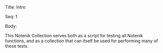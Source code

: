 Title:  Intro

Seq:    1

Body:   
 
This Notenik Collection serves both as a script for testing all Notenik functions, and as a collection that can itself be used for performing many of these tests. 


